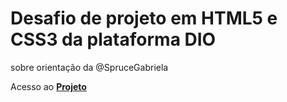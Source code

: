 # Desafio de projeto em HTML5 e CSS3 da plataforma DIO 

sobre orientação da @SpruceGabriela

Acesso ao [**Projeto**](https://gustavostsgomes.github.io/HTML5-CSS3/)


